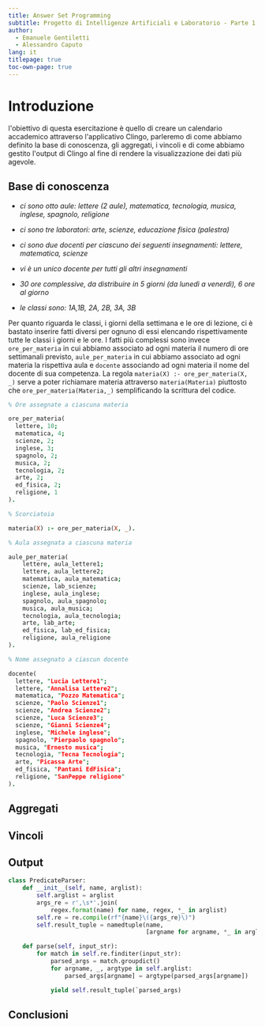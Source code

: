 ```yaml
---
title: Answer Set Programming
subtitle: Progetto di Intelligenze Artificiali e Laboratorio - Parte 1
author:
  - Emanuele Gentiletti
  - Alessandro Caputo
lang: it
titlepage: true
toc-own-page: true
---
```


# Introduzione

l'obiettivo di questa esercitazione è quello di creare un calendario accademico
attraverso l'applicativo Clingo, parleremo di come abbiamo definito la base di
conoscenza, gli aggregati, i vincoli e di come abbiamo gestito l'output di
Clingo al fine di rendere la visualizzazione dei dati più agevole.

## Base di conoscenza 

- *ci sono otto aule: lettere (2 aule), matematica, tecnologia, musica, inglese,
  spagnolo, religione*

- *ci sono tre laboratori: arte, scienze, educazione fisica (palestra)*

- *ci sono due docenti per ciascuno dei seguenti insegnamenti: lettere,
  matematica, scienze*

- *vi è un unico docente per tutti gli altri insegnamenti*

- *30 ore complessive, da distribuire in 5 giorni (da lunedì a venerdì), 6 ore
  al giorno*

- *le classi sono: 1A,1B, 2A, 2B, 3A, 3B*

Per quanto riguarda le classi, i giorni della settimana e le ore di lezione, ci
è bastato inserire fatti diversi per ognuno di essi elencando rispettivamente
tutte le classi i giorni e le ore. I fatti più complessi sono invece
`ore_per_materia` in cui abbiamo associato ad ogni materia il numero di ore
settimanali previsto, `aule_per_materia` in cui abbiamo associato ad ogni
materia la rispettiva aula  e `docente` associando ad ogni materia il nome del
docente di sua competenza. La regola `materia(X) :- ore_per_materia(X, _)` serve a
poter richiamare materia attraverso `materia(Materia)` piuttosto che
`ore_per_materia(Materia,_)` semplificando la scrittura del codice.
<!--serve a creare dei fatti di
sole materie a partire dai fatti `ore_per_materia` tutto ciò al solo fine poter
richiamare le materie con `materia(Materia)` senza utilizzare
`ore_per_materia(Materia,_)`. -->
```prolog
% Ore assegnate a ciascuna materia

ore_per_materia(
  lettere, 10; 
  matematica, 4;
  scienze, 2;
  inglese, 3;
  spagnolo, 2;
  musica, 2; 
  tecnologia, 2;
  arte, 2;
  ed_fisica, 2;
  religione, 1
).

% Scorciatoia

materia(X) :- ore_per_materia(X, _).

% Aula assegnata a ciascuna materia

aule_per_materia(
    lettere, aula_lettere1;
    lettere, aula_lettere2;
    matematica, aula_matematica;
    scienze, lab_scienze;
    inglese, aula_inglese;
    spagnolo, aula_spagnolo;
    musica, aula_musica;
    tecnologia, aula_tecnologia;
    arte, lab_arte;
    ed_fisica, lab_ed_fisica;
    religione, aula_religione
).

% Nome assegnato a ciascun docente

docente(
  lettere, "Lucia Lettere1"; 
  lettere, "Annalisa Lettere2"; 
  matematica, "Pozzo Matematica";
  scienze, "Paolo Scienze1"; 
  scienze, "Andrea Scienze2"; 
  scienze, "Luca Scienze3"; 
  scienze, "Gianni Scienze4";
  inglese, "Michele inglese"; 
  spagnolo, "Pierpaolo spagnolo"; 
  musica, "Ernesto musica"; 
  tecnologia, "Tecna Tecnologia"; 
  arte, "Picassa Arte";
  ed_fisica, "Pantani EdFisica";
  religione, "SanPeppe religione"
).

```

## Aggregati 

## Vincoli 

## Output

```python
class PredicateParser:
    def __init__(self, name, arglist):
        self.arglist = arglist
        args_re = r',\s*'.join(
            regex.format(name) for name, regex, *_ in arglist)
        self.re = re.compile(rf"{name}\({args_re}\)")
        self.result_tuple = namedtuple(name,
                                       [argname for argname, *_ in arglist])

    def parse(self, input_str):
        for match in self.re.finditer(input_str):
            parsed_args = match.groupdict()
            for argname, _, argtype in self.arglist:
                parsed_args[argname] = argtype(parsed_args[argname])

            yield self.result_tuple(`parsed_args)
```

## Conclusioni